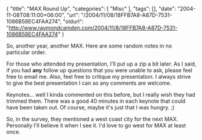 {
	"title": "MAX Round Up",
	"categories": [
		"Misc"
	],
	"tags": [],
	"date": "2004-11-08T08:11:00+06:00",
	"url": "/2004/11/08/18FFB7A8-A87D-7531-1086B58EC4FAA274",
	"oldurl": "http://www.raymondcamden.com/2004/11/8/18FFB7A8-A87D-7531-1086B58EC4FAA274"
}

So, another year, another MAX. Here are some random notes in no particular order.

For those who attended my presentation, I'll put up a zip a bit later. As I said, if you had <b>any</b> follow up questions that you were unable to ask, please feel free to email me. Also, feel free to critique my presentation. I always strive to give the best presentation I can so any comments are welcome.

Keynotes... well I kinda commented on this before, but I really wish they had trimmed them. There was a good 40 minutes in each keynote that could have been taken out. Of course, maybe it's just that I was hungry. ;)

So, in the survey, they mentioned a west coast city for the next MAX. Personally I'll believe it when I see it. I'd love to go west for MAX at least once.